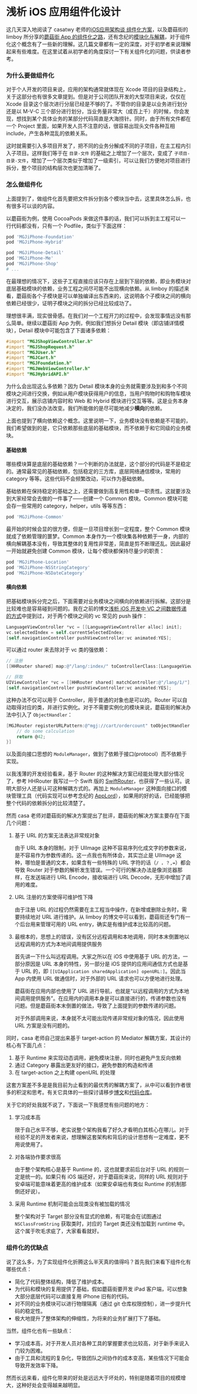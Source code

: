 浅析 iOS 应用组件化设计
====================

这几天深入地阅读了 casatwy 老师的[iOS应用架构谈 组件化方案](http://casatwy.com/iOS-Modulization.html)，以及蘑菇街的 limboy 所分享的[蘑菇街 App 的组件化之路](http://limboy.me/ios/2016/03/10/mgj-components.html)，还有念纪的[模块化与解耦](http://blog.cnbluebox.com/blog/2015/11/28/module-and-decoupling/)，对于组件化这个概念有了一些新的理解。这几篇文章都有一定的深度，对于初学者来说理解起来有些难度。在这里试着从初学者的角度探讨一下有关组件化的问题，供读者参考。

### 为什么要做组件化

对于个人开发的项目来说，应用的架构通常就体现在 Xcode 项目的目录结构上，关于这部分也有很多文章提到。但是对于公司团队开发的大型项目来说，仅仅在 Xcode 目录这个层次进行分层已经是不够的了。不管你的目录是以业务进行划分还是以 M-V-C 三个部分进行划分，当业务量非常大（成百上千）的时候，你会发现，想找到某个具体业务的某部分代码简直是大海捞针。同时，由于所有文件都在一个 Project 里面，如果开发人员不注意的话，很容易出现头文件各种互相 include，产生各种混乱的依赖关系。

这时就需要引入多项目开发了，把不同的业务分解成不同的子项目，在主工程内引入子项目。这样我们等于在 `目录-文件` 的基础之上增加了一个层次，变成了 `子项目-目录-文件`，增加了一个层次类似于增加了一级索引，可以让我们方便地对项目进行拆分，整个项目的结构层次也更加清晰了。

### 怎么做组件化

上面提到了，做组件化首先要把文件拆分到各个模块当中去，这里具体怎么拆，也有很多可以谈的内容。

以蘑菇街为例，使用 CocoaPods 来做这件事的话，我们可以拆到主工程可以一行代码都没有，只有一个 Podfile，类似于下面这样：

```ruby
pod 'MGJiPhone-Foundation'
pod 'MGJiPhone-Hybrid'

pod 'MGJiPhone-Detail'
pod 'MGJiPhone-Me'
pod 'MGJiPhone-Shop'
# ...
```

在最理想的情况下，这些子工程直接应该只存在上层到下层的依赖，即业务模块对底层基础模块的依赖，业务工程之间尽可能不出现横向依赖。从 limboy 的描述来看，蘑菇街各个子模块是可以单独编译出东西来的，这说明各个子模块之间的横向依赖已经很少，证明子模块之间的拆分已经比较成功了。

理想很丰满，现实很骨感。在我们对一个工程开刀的过程中，会发现事情远没有那么简单。继续以蘑菇街 App 为例，例如我们想拆分 Detail 模块（即店铺详情模块），Detail 模块中可能包含了下面诸多依赖：

```objectivec
#import "MGJShopViewController.h"
#import "MGJShopRequest.h"
#import "MGJUser.h"
#import "MGJCart.h"
#import "MGJFoundation.h"
#import "MGJWebViewController.h"
#import "MGJHybridAPI.h"
```

为什么会出现这么多依赖？因为 Detail 模块本身的业务就需要涉及到和多个不同模块之间进行交换，例如从用户模块获得用户的信息，当用户购物时和购物车模块进行交互，展示店铺内容时和 Web 和 Hybrid 模块进行交互等等。这是业务本身决定的，我们没办法改变。我们所能做的是尽可能地减少**横向**的依赖。

上面也提到了横向依赖这个概念。这里说明一下，业务模块没有依赖是不可能的，我们希望做到的是，它只依赖那些底层的基础模块，而不依赖于和它同级的业务模块。

#### 基础依赖

哪些模块算是底层的基础依赖？一个判断的办法就是，这个部分的代码是不是稳定的。通常最常见的基础依赖，包括稳定的三方库，底层网络通信模块，常用的 category 等等。这些代码不会频繁改动，可以作为基础依赖。

基础依赖在保持稳定的基础之上，还需要做到高复用性和单一职责性。这就要涉及到大家经常会去做的一件事了——创建一个 Common 模块。Common  模块可能会存一些常用的 category，helper，utils 等等东西：

```ruby
pod 'MGJiPhone-Common'
```

最开始的时候会显的很方便，但是一旦项目增长到一定程度，整个 Common 模块就成了依赖管理的噩梦。Common 本身作为一个模块集各种依赖于一身，内部的横向解耦基本没有，导致其整体的复用性非常差，简直是剪不断理还乱。因此最好一开始就避免创建 Common 模块，让每个模块都保持尽量少的职责：

```ruby
pod 'MGJiPhone-Location'
pod 'MGJiPhone-NSStringCategory'
pod 'MGJiPhone-NSDateCategory'
```

#### 横向依赖

把基础模块拆分完之后，下面需要对业务模块之间横向的依赖进行拆解。这部分是比较难也是容易碰到问题的。我在之前的博文[浅析 iOS 开发中 VC 之间数据传递的方式](https://skyline75489.github.io/post/2015-12-20_ios_vc_data_exchange.html)中提到过，对于两个模块之间的 vc 常见的 push 操作：

```objectivec
LanguageViewController *vc = [[LanguageViewController alloc] init];
vc.selectedIndex = self.currentSelectedIndex;
[self.navigationController pushViewController:vc animated:YES];
```

可以通过 router 来去除对于 vc 类的强依赖：

```objectivec
// 注册
[[HHRouter shared] map:@"/lang/:index/" toControllerClass:[LanguageViewController class]];

// 获取
UIViewController *vc = [[HHRouter shared] matchController:@"/lang/1/"];
[self.navigationController pushViewController:vc animated:YES];
```

这种办法不仅可以用于 Controller，用于普通的对象也是可以的。Router 可以自动取得对应的类，并进行实例化。对于不需要实例化的模块来说，蘑菇街的解决办法中引入了 `ObjectHandler`：

```objectivec
[MGJRouter registerURLPattern:@"mgj://cart/ordercount" toObjectHandler:^id(NSDictionary *routerParamters){
    // do some calculation
    return @42;
}]
```

以及面向接口思想的 `ModuleManager`，做到了依赖于接口(protocol）而不依赖于实现。

以我浅薄的开发经验看来，基于 Router 的这种解决方案已经能处理大部分情况了，参考 HHRouter 我写过一个 Swift 版的 [SwiftRouter](https://github.com/skyline75489/SwiftRouter)，也获得了一些认可。说明大部分人还是认可这种解耦方式的。再加上 `ModuleManager` 这种面向接口的模块管理工具（代码实现可以参考念纪的 [AppLord](https://github.com/NianJi/AppLord)），如果用的好的话，已经能够把整个代码的依赖拆分的比较清楚了。

然而 casa 老师对蘑菇街的解决方案提出了批评，蘑菇街的解决方案主要存在下面几个问题：

1. 基于 URL 的方案无法表达非常规对象
   
   由于 URL 本身的限制，对于 UIImage 这种不容易序列化成文字的参数来说，是不容易作为参数传递的。这一点我也有所体会，其实岂止是 UIImage 这种，哪怕是普通的文本，如果含有一些特殊的 URL 字符的话（`/ ，？,=`）都会导致 Router 对于参数的解析发生错误。一个可行的解决办法是像浏览器那样，在发送端进行 URL Encode，接收端进行 URL Decode，无形中增加了调用的难度。
   
2. URL 注册的方案使得可维护性下降

   由于注册 URL 的过程仍然需要在主工程当中操作，在新增或删除业务时，需要持续地对 URL 进行维护。从 limboy 的博文中可以看到，蘑菇街还专门有一个后台用来管理可用的 URL entry，确实是有维护成本比较高的问题。
   
3. 最根本的，思想上的错误，没有区分远程调用和本地调用，同时本末倒置地以远程调用的方式为本地间调用提供服务

   首先讲一下什么叫远程调用。大家之所以在 iOS 中使用基于 URL 的方法，一部分原因是 URL 本身的特性，另一部分是 iOS 提供的应用间通信方式也是基于 URL 的，即 `[[UIApplication sharedApplication] openURL:]`。因此当 App 内使用 URL 做通信时，对于外部的 URL 请求也可以方便地进行处理。
   
   蘑菇街在应用内部也使用了 URL 进行导航，也就是“以远程调用的方式为本地间调用提供服务”。在应用内的调用本身是可以直接进行的，传递参数也没有问题。但是蘑菇街本末倒置的做法，导致了上面提到的参数传递的问题。
   
   对于外部调用来说，本身就不太可能出现传递非常规对象的情况，因此使用 URL 方案是没有问题的。
   
   
同时，casa 老师自己提出来基于 target-action 的 Mediator 解耦方案，其设计的核心有下面几点：

1. 基于 Runtime 来实现动态调用，避免模块注册，同时也避免产生反向依赖
2. 通过 Category 暴露出更友好的接口，避免参数的构造和传递
3. 在 target-action 之上构建 openURL 的处理


这套方案差不多是是我目前为止看到的最优秀的解耦方案了，从中可以看到作者很多的积淀和思考。有关它具体的一些探讨请移步[博文](http://casatwy.com/iOS-Modulization.html)和[代码仓库](https://github.com/casatwy/CTMediator)。

关于它的好处我就不说了，下面说一下我感觉有些问题的地方：

1. 学习成本高
   
   限于自己水平不够，老实说整个架构我看了好久才看明白其核心在哪儿。对于经验不足的开发者来说，想理解这套架构和背后的设计思想有一定难度，更不用说使用了。
   
2. 对各端协作要求很高

   由于整个架构核心是基于 Runtime 的，这也就要求前后台对于 URL 的规则一定是统一的。如果只有 iOS 端还好，对于蘑菇街来说，同样的 URL 规则对于安卓端可能意味着更高的维护成本（如果安卓端也有类似 Runtime 的机制那倒还好说）。
   
3. 采用 Runtime 机制可能会出现类没有被加载的情况

   整个架构对于 Target 部分没有显式的依赖，有可能会在试图通过 `NSClassFromString` 获取类时，对应的 Target 类还没有加载到 runtime 中。这个属于吹毛求疵了，大家看看就好。

### 组件化的优缺点

说了这么多，为了实现组件化折腾这么半天真的值得吗？首先我们来看下组件化有哪些优点：

* 简化了代码整体结构，降低了维护成本。
* 为代码和模块的复用提供了基础，假如蘑菇街要开发 iPad 客户端，可以想象大部分底层代码可以直接复用 iPhone 旧有的代码。
* 对不同的业务模块可以进行物理隔离（通过 git 仓库权限控制），进一步提升代码的稳定性。
* 极大地提升了整体架构的伸缩性，为将来的业务扩展打下了基础。

当然，组件化也有一些缺点：

* 学习成本高，对于开发人员对各种工具的掌握要求也比较高，对于新手来说入门较为困难。
* 由于工具和流程的复杂化，导致团队之间协作的成本变高，某些情况下可能会导致开发效率下降。

然而长远来看，组件化带来的好处是远远大于坏处的，特别是随着项目的规模增大，这种好处会变得越来越明显。


    
   
